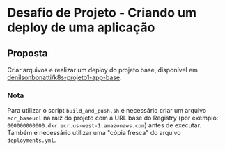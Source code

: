 # Desafio de Projeto - Criando um deploy de uma aplicação

## Proposta

Criar arquivos e realizar um deploy do projeto base,
disponível em [denilsonbonatti/k8s-projeto1-app-base](https://github.com/denilsonbonatti/k8s-projeto1-app-base).

### Nota

Para utilizar o script `build_and_push.sh`
é necessário criar um arquivo `ecr_baseurl` na raiz do projeto
com a URL base do Registry
(por exemplo: `000000000000.dkr.ecr.us-west-1.amazonaws.com`)
antes de executar.
Também é necessário utilizar uma "cópia fresca" do arquivo `deployments.yml`.

